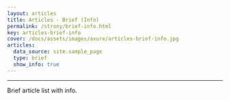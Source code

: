 ```yaml
---
layout: articles
title: Articles - Brief (Info)
permalink: /strony/brief-info.html
key: articles-brief-info
cover: /docs/assets/images/axure/articles-brief-info.jpg
articles:
  data_source: site.sample_page
  type: brief
  show_info: true
---
```


<div class="article__content" markdown="1">

---

Brief article list with info.

<!--more-->



</div>
